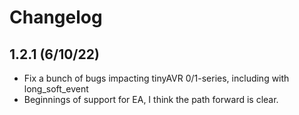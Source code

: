 # Changelog

## 1.2.1 (6/10/22)
* Fix a bunch of bugs impacting tinyAVR 0/1-series, including with long_soft_event
* Beginnings of support for EA, I think the path forward is clear.
